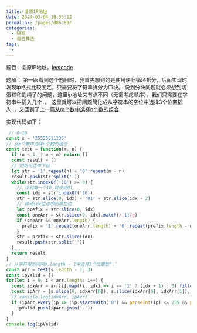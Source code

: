 ```yaml
---
title: 复原IP地址
date: 2024-03-04 10:55:12
permalink: /pages/d86c89/
categories:
  - 随笔
  - 每日算法
tags:
  - 
---
```

题目：复原IP地址，[leetcode](https://leetcode.cn/problems/restore-ip-addresses/)

题解：
  第一眼看到这个题目时，我首先想到的是使用递归循环拆分，后面实现时发现ip格式比较固定，只需要将字符串拆分为四块。
  说到分块问题就必须想到切蛋糕和割绳子的问题，这里ip地址又有点不同（无需考虑顺序），我们只需要在字符串中插入几个`.`。
  这里就可以把问题简化成从字符串的空位中选择3个位置插入`.`，又回到了上一篇[从m个数中选择n个数的组合](/pages/029fc1/)
<!-- more -->

实现代码如下：
```js
 // 0~10 
const s = '25525511135'
// 从m个数中选择n个数的组合
const test = function(m, n) {
  if (n < 1 || m < n) return []
  const result = []
  // 初始化选中下标
  let str = '1'.repeat(n) + '0'.repeat(m - n)
  result.push(str.split(''))
  while(str.indexOf('10') >= 0) {
    // 找到第一个10 替换成01
    const idx = str.indexOf('10')
    str = str.slice(0, idx) + '01' + str.slice(idx + 2)
    // 移动idx左边的到最左边
    let prefix = str.slice(0, idx)
    const oneArr = str.slice(0, idx).match(/[1]/g)
    if (oneArr && oneArr.length) {
      prefix = '1'.repeat(oneArr.length) + '0'.repeat(prefix.length - oneArr.length)
    }
    str = prefix + str.slice(idx)
    result.push(str.split(''))
  }
  return result
}
// 从字符串的间隔s.length - 1中选择3个位置放‘.’
const arr = test(s.length - 1, 3)
const ipValid = []
for(let i = 0; i < arr.length; i++) {
  const idxArr = arr[i].map((i, idx) => i == '1' ? (idx + 1) : 0).filter(i => i > 0)
  const ipArr = [s.slice(0, idxArr[0]), s.slice(idxArr[0], idxArr[1]), s.slice(idxArr[1], idxArr[2]), s.slice(idxArr[2])]
  // console.log(idxArr, ipArr)
  if (ipArr.every(ip => !ip.startsWith('0') && parseInt(ip) <= 255 && parseInt(ip) > 0)) {
    ipValid.push(ipArr.join('.'))
  }
}
console.log(ipValid)
```

